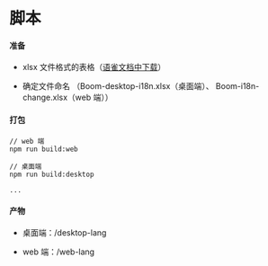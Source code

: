 # 脚本

#### 准备

-   xlsx 文件格式的表格（[语雀文档中下载](https://boooom.yuque.com/pguef4/xgfdp9/tkovl4#AmGF)）

-   确定文件命名 （Boom-desktop-i18n.xlsx（桌面端）、 Boom-i18n-change.xlsx（web 端））

#### 打包

```
// web 端
npm run build:web

// 桌面端
npm run build:desktop

...
```

#### 产物

-   桌面端：/desktop-lang

-   web 端：/web-lang
